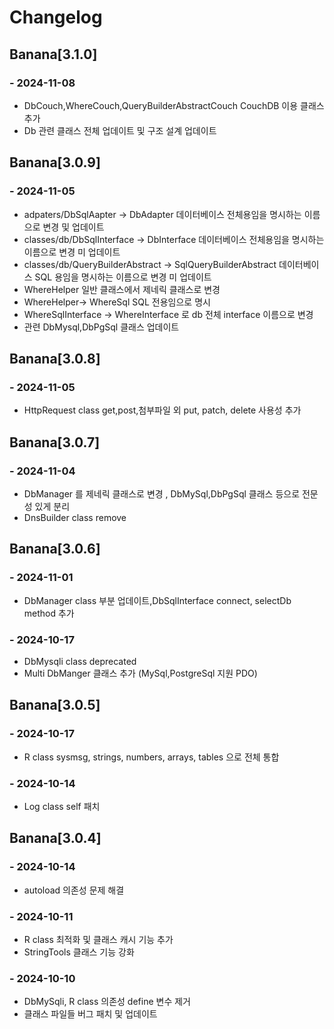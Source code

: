 # Changelog

## Banana[3.1.0]
### - 2024-11-08
- DbCouch,WhereCouch,QueryBuilderAbstractCouch CouchDB 이용 클래스 추가
- Db 관련 클래스 전체 업데이트 및 구조 설계 업데이트

## Banana[3.0.9]
### - 2024-11-05
- adpaters/DbSqlAapter -> DbAdapter 데이터베이스 전체용임을 명시하는 이름으로 변경 및 업데이트
- classes/db/DbSqlInterface -> DbInterface 데이터베이스 전체용임을 명시하는 이름으로 변경 미 업데이트
- classes/db/QueryBuilderAbstract -> SqlQueryBuilderAbstract 데이터베이스 SQL 용임을 명시하는 이름으로 변경 미 업데이트
- WhereHelper 일반 클래스에서 제네릭 클래스로 변경
- WhereHelper-> WhereSql SQL 전용임으로 명시
- WhereSqlInterface -> WhereInterface 로 db 전체 interface 이름으로 변경
- 관련 DbMysql,DbPgSql 클래스 업데이트

## Banana[3.0.8]

### - 2024-11-05
- HttpRequest class get,post,첨부파일 외 put, patch, delete 사용성 추가

## Banana[3.0.7]

### - 2024-11-04
- DbManager 를 제네릭 클래스로 변경 , DbMySql,DbPgSql 클래스 등으로 전문성 있게 분리
- DnsBuilder class remove

## Banana[3.0.6]

### - 2024-11-01
- DbManager class 부분 업데이트,DbSqlInterface connect, selectDb method 추가

### - 2024-10-17
- DbMysqli class deprecated
- Multi DbManger 클래스 추가 (MySql,PostgreSql 지원 PDO)

## Banana[3.0.5]

### - 2024-10-17
- R class sysmsg, strings, numbers, arrays, tables 으로 전체 통합

### - 2024-10-14
- Log class self 패치

## Banana[3.0.4]

### - 2024-10-14
- autoload 의존성 문제 해결

### - 2024-10-11
- R class 최적화 및 클래스 캐시 기능 추가
- StringTools 클래스 기능 강화

### - 2024-10-10
- DbMySqli, R class 의존성 define 변수 제거
- 클래스 파일들 버그 패치 및 업데이트